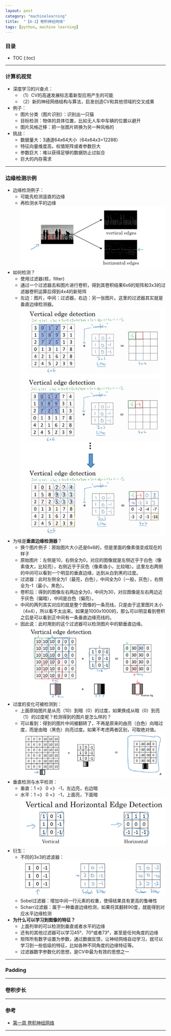 ```yaml
---
layout: post
category: "machinelearning"
title:  "【4-1】卷积神经网络"
tags: [python, machine learning]
---
```


<script type="text/javascript" async
  src="https://cdn.mathjax.org/mathjax/latest/MathJax.js?config=TeX-MML-AM_CHTML">
</script>

### 目录

- TOC
{:toc}

---

### 计算机视觉

* 深度学习的兴奋点：
	* （1）CV的高速发展标志着新型应用产生的可能
	* （2）新的神经网络结构与算法，启发创造CV和其他领域的交叉成果
* 例子：
	* 图片分类（图片识别）：识别出一只猫
	* 目标检测：物体的具体位置，比如无人车中车辆的位置以避开
	* 图片风格迁移：把一张图片转换为另一种风格的
* 挑战：
	* 数据量大：3通道64x64大小（64x64x3=12288）
	* 特征向量维度高，权值矩阵或者参数巨大
	* 参数巨大：难以获得足够的数据防止过拟合
	* 巨大的内存需求

---

### 边缘检测示例

* 边缘检测例子：
	* 可能先检测竖直的边缘
	* 再检测水平的边缘 [![20191006163223](https://raw.githubusercontent.com/Tsinghua-gongjing/blog_codes/master/images/20191006163223.png)](https://raw.githubusercontent.com/Tsinghua-gongjing/blog_codes/master/images/20191006163223.png)
* 如何检测？
	* 使用过滤器(核，filter)
	* 通过一个过滤器去和图片进行卷积，得到其卷积结果6x6的矩阵和3x3的过滤器卷积运算后得到4x4的新矩阵 
	* 左边：图片，中间：过滤器，右边：另一张图片。这里的过滤器其实就是垂直边缘检测器。[![20191006163850](https://raw.githubusercontent.com/Tsinghua-gongjing/blog_codes/master/images/20191006163850.png)](https://raw.githubusercontent.com/Tsinghua-gongjing/blog_codes/master/images/20191006163850.png)
* 为啥是**垂直边缘检测器**？
	* 换个图片例子：原始图片大小还是6x6的，但是里面的像素值变成现在的样子
	* 原始图片：左侧是10，右侧全为0，对应的图像就是左侧近乎于白色（像素值大，比较亮），右侧近乎于灰色（像素值小，比较暗）。这里左右两侧的中间可以看到一个明显的垂直边缘，达到从白到黑的过度。
	* 过滤器：此时左侧全为1（最亮，白色），中间全为0（一般，灰色），右侧全为-1（最小，黑色）。
	* 卷积后：得到的图像左右两边全为0，中间为30，对应图像是左右两边近乎灰色（偏暗），中间是白色（偏亮）。
	* 中间的两列其实对应的就是整个图像的一条亮线，只是由于这里图片太小（4x4），所以看不太出来。如果是1000x1000的，那么可以明显看到卷积之后是可以看到正中间有一条垂直边缘亮线的。
	* 因此说：此时用到的这个过滤器可以检测图片中的额垂直边缘。 [![20191006165013](https://raw.githubusercontent.com/Tsinghua-gongjing/blog_codes/master/images/20191006165013.png)](https://raw.githubusercontent.com/Tsinghua-gongjing/blog_codes/master/images/20191006165013.png)
* 过度的变化可被检测到：
	* 上面原始图片是从亮（10）到暗（0）的过度，如果换成从暗（0）到亮（1）的过度呢？检测得到的图片是怎么样的？
	* 可以看到：得到的图片中间被翻转了，不再是原来的由亮（白色）向暗过度，而是由暗（黑色）向亮过度。如果不考虑两者区别，可取绝对值。 [![20191006165804](https://raw.githubusercontent.com/Tsinghua-gongjing/blog_codes/master/images/20191006165804.png)](https://raw.githubusercontent.com/Tsinghua-gongjing/blog_codes/master/images/20191006165804.png)
* 垂直检测与水平检测：
	* 垂直：1 =》 0 =》 -1，左边亮，右边暗
	* 水平：1 =》 0 =》 -1，上面亮，下面暗 [![20191006165921](https://raw.githubusercontent.com/Tsinghua-gongjing/blog_codes/master/images/20191006165921.png)](https://raw.githubusercontent.com/Tsinghua-gongjing/blog_codes/master/images/20191006165921.png)
* 衍生：
	* 不同的3x3的滤波器：[![20191006214116](https://raw.githubusercontent.com/Tsinghua-gongjing/blog_codes/master/images/20191006214116.png)](https://raw.githubusercontent.com/Tsinghua-gongjing/blog_codes/master/images/20191006214116.png)
	* Sobel过滤器：增加中间一行元素的权重，使得结果具有更高的鲁棒性
	* Scharr过滤器：属于一种垂直边缘检测，如果将其翻转90度，就能得到对应水平边缘检测
* **为什么可以学习到图像的特征？**
	* 上面列举的可以检测到垂直或者水平的边缘
	* 还有的其他过滤器可以学习45°、70°或者73°，甚至是任何角度的边缘
	* 矩阵所有数字设置为参数，通过数据反馈，让神经网络自动学习，就可以学习到一些低级的特征，比如各种不同角度的边缘特征等。
	* 过滤器数字参数化的思想，是CV中最为有效的思想之一

---

### Padding

---

### 卷积步长

---

### 参考

* [第一周 卷积神经网络](http://www.ai-start.com/dl2017/html/lesson4-week1.html)

---





